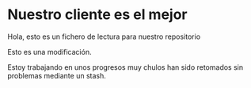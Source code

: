 # Nuestro cliente es el mejor

Hola, esto es un fichero de lectura para nuestro repositorio

Esto es una modificación.

Estoy trabajando en unos progresos muy chulos han sido retomados sin problemas mediante un stash.
